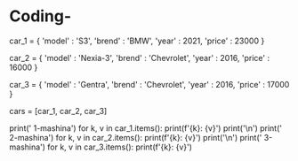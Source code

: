 # Coding-
car_1 = {
   'model' : 'S3',
   'brend' : 'BMW',
   'year' : 2021,
   'price' : 23000
}

car_2 = {
   'model' : 'Nexia-3',
   'brend' : 'Chevrolet',
   'year' : 2016,
   'price' : 16000
}

car_3 = {
    'model' : 'Gentra',
   'brend' : 'Chevrolet',
   'year' : 2016,
   'price' : 17000
}

cars = [car_1, car_2, car_3]

print('     1-mashina')
for k, v in car_1.items():
    print(f'{k}: {v}')
print('\n')
print('     2-mashina')
for k, v in car_2.items():
    print(f'{k}: {v}')
print('\n')
print('     3-mashina')
for k, v in car_3.items():
    print(f'{k}: {v}')
